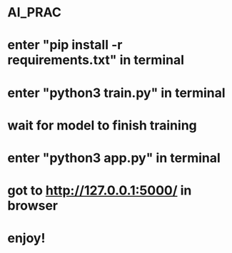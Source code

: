 # AI_PRAC
# enter "pip install -r requirements.txt" in terminal
# enter "python3 train.py" in terminal
# wait for model to finish training
# enter "python3 app.py" in terminal
# got to http://127.0.0.1:5000/ in browser
# enjoy!

